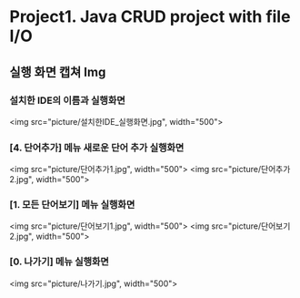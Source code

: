 # Project1. Java CRUD project with file I/O
## 실행 화면 캡쳐 Img
### 설치한 IDE의 이름과 실행화면
<img src="picture/설치한IDE_실행화면.jpg", width="500"></img>
### [4. 단어추가] 메뉴 새로운 단어 추가 실행화면
<img src="picture/단어추가1.jpg", width="500">
<img src="picture/단어추가2.jpg", width="500">
### [1. 모든 단어보기] 메뉴 실행화면
<img src="picture/단어보기1.jpg", width="500">
<img src="picture/단어보기2.jpg", width="500">
### [0. 나가기] 메뉴 실행화면
<img src="picture/나가기.jpg", width="500">
